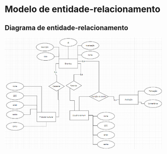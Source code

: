 # Modelo de entidade-relacionamento

## Diagrama de entidade-relacionamento

![Page Principal](Diagrama_entidade-relacionamento.png)